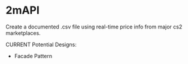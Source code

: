 # 2mAPI

Create a documented .csv file using real-time price info from major cs2 marketplaces.

CURRENT Potential Designs:
- Facade Pattern
